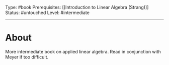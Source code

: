 Type: #book
Prerequisites: [[Introduction to Linear Algebra (Strang)]]
Status: #untouched 
Level: #intermediate 

----
# About

More intermediate book on applied linear algebra. Read in conjunction with Meyer if too difficult.